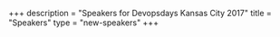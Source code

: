 +++
description = "Speakers for Devopsdays Kansas City 2017"
title = "Speakers"
type = "new-speakers"
+++